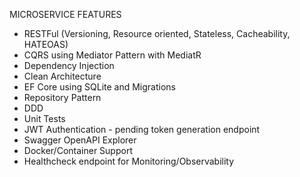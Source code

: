 MICROSERVICE FEATURES

- RESTFul (Versioning, Resource oriented, Stateless, Cacheability, HATEOAS)
- CQRS using Mediator Pattern with MediatR
- Dependency Injection
- Clean Architecture
- EF Core using SQLite and Migrations
- Repository Pattern
- DDD
- Unit Tests
- JWT Authentication - pending token generation endpoint
- Swagger OpenAPI Explorer
- Docker/Container Support
- Healthcheck endpoint for Monitoring/Observability
